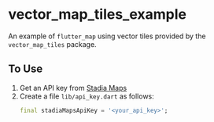 # vector_map_tiles_example

An example of `flutter_map` using vector tiles provided by the `vector_map_tiles` package.

## To Use

1. Get an API key from [Stadia Maps](https://stadiamaps.com)
2. Create a file `lib/api_key.dart` as follows:
    ```dart
    final stadiaMapsApiKey = '<your_api_key>';
    ```
